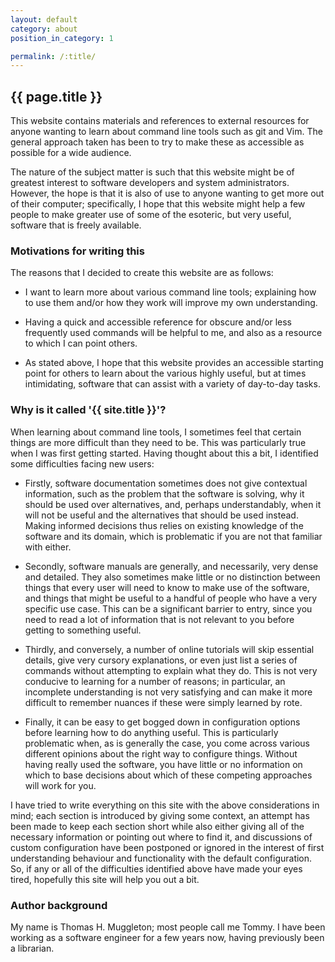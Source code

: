 ```yaml
---
layout: default
category: about
position_in_category: 1

permalink: /:title/
---
```

## {{ page.title }}

This website contains materials and references to external resources for anyone
wanting to learn about command line tools such as git and Vim.  The general
approach taken has been to try to make these as accessible as possible for a
wide audience.

The nature of the subject matter is such that this website might be of greatest
interest to software developers and system administrators.  However, the hope
is that it is also of use to anyone wanting to get more out of their computer;
specifically, I hope that this website might help a few people to make greater
use of some of the esoteric, but very useful, software that is freely
available.

### Motivations for writing this

The reasons that I decided to create this website are as follows:

- I want to learn more about various command line tools; explaining how to use
  them and/or how they work will improve my own understanding.

- Having a quick and accessible reference for obscure and/or less frequently
  used commands will be helpful to me, and also as a resource to which I can
  point others.

- As stated above, I hope that this website provides an accessible starting
  point for others to learn about the various highly useful, but at times
  intimidating, software that can assist with a variety of day-to-day tasks.

### Why is it called '{{ site.title }}'?

When learning about command line tools, I sometimes feel that certain things
are more difficult than they need to be.  This was particularly true when I was
first getting started.  Having thought about this a bit, I identified some
difficulties facing new users:

- Firstly, software documentation sometimes does not give contextual
  information, such as the problem that the software is solving, why it should
  be used over alternatives, and, perhaps understandably, when it will not be
  useful and the alternatives that should be used instead.  Making informed
  decisions thus relies on existing knowledge of the software and its domain,
  which is problematic if you are not that familiar with either.

- Secondly, software manuals are generally, and necessarily, very dense and
  detailed.  They also sometimes make little or no distinction between things
  that every user will need to know to make use of the software, and things
  that might be useful to a handful of people who have a very specific use
  case.  This can be a significant barrier to entry, since you need to read a
  lot of information that is not relevant to you before getting to something
  useful.

- Thirdly, and conversely, a number of online tutorials will skip essential
  details, give very cursory explanations, or even just list a series of
  commands without attempting to explain what they do.  This is not very
  conducive to learning for a number of reasons; in particular, an incomplete
  understanding is not very satisfying and can make it more difficult to
  remember nuances if these were simply learned by rote.

- Finally, it can be easy to get bogged down in configuration options before
  learning how to do anything useful.  This is particularly problematic when,
  as is generally the case, you come across various different opinions about
  the right way to configure things.  Without having really used the software,
  you have little or no information on which to base decisions about which of
  these competing approaches will work for you.

I have tried to write everything on this site with the above considerations in
mind; each section is introduced by giving some context, an attempt has been
made to keep each section short while also either giving all of the necessary
information or pointing out where to find it, and discussions of custom
configuration have been postponed or ignored in the interest of first
understanding behaviour and functionality with the default configuration.  So,
if any or all of the difficulties identified above have made your eyes tired,
hopefully this site will help you out a bit.

### Author background

My name is Thomas H. Muggleton; most people call me Tommy.  I have been working
as a software engineer for a few years now, having previously been a librarian.
